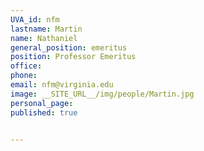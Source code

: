 ```yaml
---
UVA_id: nfm
lastname: Martin
name: Nathaniel
general_position: emeritus
position: Professor Emeritus
office:
phone:
email: nfm@virginia.edu
image: __SITE_URL__/img/people/Martin.jpg
personal_page:
published: true


---
```

